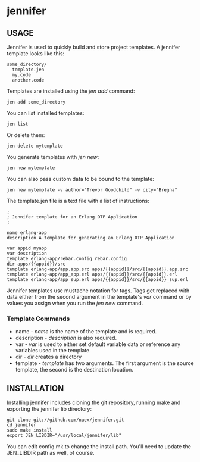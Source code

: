 jennifer
========

## USAGE

Jennifer is used to quickly build and store project templates. A jennifer template looks like this:

    some_directory/
      template.jen
      my.code
      another.code

Templates are installed using the _jen add_ command:

    jen add some_directory

You can list installed templates:

    jen list

Or delete them:
  
    jen delete mytemplate

You generate templates with _jen new_:

    jen new mytemplate

You can also pass custom data to be bound to the template:

    jen new mytemplate -v author="Trevor Goodchild" -v city="Bregna"

The template.jen file is a text file with a list of instructions:

    ;
    ; Jennifer template for an Erlang OTP Application
    ;

    name erlang-app
    description A template for generating an Erlang OTP Application

    var appid myapp
    var description
    template erlang-app/rebar.config rebar.config
    dir apps/{{appid}}/src
    template erlang-app/app.app.src apps/{{appid}}/src/{{appid}}.app.src
    template erlang-app/app_app.erl apps/{{appid}}/src/{{appid}}.erl
    template erlang-app/app_sup.erl apps/{{appid}}/src/{{appid}}_sup.erl

Jennifer templates use mustache notation for tags. Tags get replaced with data either from the second argument in the template's _var_ command or by values you assign when you run the _jen new_ command.

### Template Commands

* name - _name_ is the name of the template and is required.
* description - _description_ is also required.
* var - _var_ is used to either set default variable data or reference any variables used in the template.
* dir - _dir_ creates a directory
* template - _template_ has two arguments. The first argument is the source template, the second is the destination location.

## INSTALLATION

Installing jennifer includes cloning the git repository, running make and exporting the jennifer lib directory:

    git clone git://github.com/nuex/jennifer.git
    cd jennifer
    sudo make install
    export JEN_LIBDIR="/usr/local/jennifer/lib"

You can edit config.mk to change the install path. You'll need to update the JEN_LIBDIR path as well, of course.
